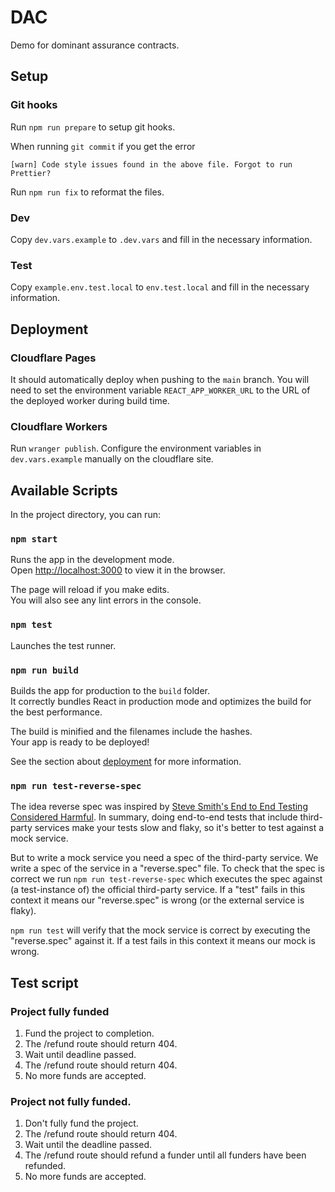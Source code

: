 # DAC

Demo for dominant assurance contracts.

## Setup

### Git hooks

Run `npm run prepare` to setup git hooks.

When running `git commit` if you get the error

```
[warn] Code style issues found in the above file. Forgot to run Prettier?
```

Run `npm run fix` to reformat the files.

### Dev

Copy `dev.vars.example` to `.dev.vars` and fill in the necessary information.

### Test

Copy `example.env.test.local` to `env.test.local` and fill in the necessary
information.

## Deployment

### Cloudflare Pages

It should automatically deploy when pushing to the `main` branch. You will need
to set the environment variable `REACT_APP_WORKER_URL` to the URL of the
deployed worker during build time.

### Cloudflare Workers

Run `wranger publish`. Configure the environment variables in `dev.vars.example`
manually on the cloudflare site.

## Available Scripts

In the project directory, you can run:

### `npm start`

Runs the app in the development mode.\
Open [http://localhost:3000](http://localhost:3000) to view it in the browser.

The page will reload if you make edits.\
You will also see any lint errors in the console.

### `npm test`

Launches the test runner.

### `npm run build`

Builds the app for production to the `build` folder.\
It correctly bundles React in production mode and optimizes the build for the best performance.

The build is minified and the filenames include the hashes.\
Your app is ready to be deployed!

See the section about [deployment](https://facebook.github.io/create-react-app/docs/deployment) for more information.

### `npm run test-reverse-spec`

The idea reverse spec was inspired by [Steve Smith's End to End Testing
Considered Harmful][1]. In summary, doing end-to-end tests that include
third-party services make your tests slow and flaky, so it's better to test
against a mock service.

[1]: https://www.stevesmith.tech/blog/end-to-end-testing-considered-harmful/

But to write a mock service you need a spec of the third-party service. We write
a spec of the service in a "reverse.spec" file. To check that the spec is
correct we run `npm run test-reverse-spec` which executes the spec against (a
test-instance of) the official third-party service. If a "test" fails in this
context it means our "reverse.spec" is wrong (or the external service is flaky).

`npm run test` will verify that the mock service is correct by executing the
"reverse.spec" against it. If a test fails in this context it means our mock is
wrong.

## Test script

### Project fully funded

1. Fund the project to completion.
2. The /refund route should return 404.
3. Wait until deadline passed.
4. The /refund route should return 404.
5. No more funds are accepted.

### Project not fully funded.

1. Don't fully fund the project.
2. The /refund route should return 404.
3. Wait until the deadline passed.
4. The /refund route should refund a funder until all funders have been
   refunded.
5. No more funds are accepted.
